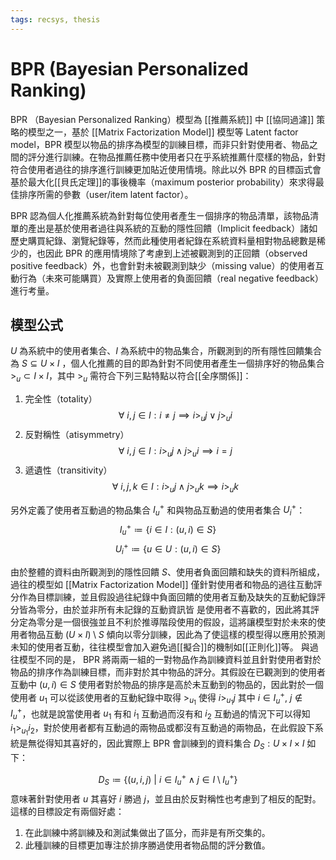 ```yaml
---
tags: recsys, thesis
---
```


# BPR (Bayesian Personalized Ranking)

BPR （Bayesian Personalized Ranking）模型為 [[推薦系統]] 中 [[協同過濾]] 策略的模型之一，基於 [[Matrix Factorization Model]] 模型等 Latent factor model，BPR 模型以物品的排序為模型的訓練目標，而非只針對使用者、物品之間的評分進行訓練。在物品推薦任務中使用者只在乎系統推薦什麼樣的物品，針對符合使用者過往的排序進行訓練更加貼近使用情境。除此以外 BPR 的目標函式會基於最大化[[貝氏定理]]的事後機率（maximum posterior probability）來求得最佳排序所需的參數（user/item latent factor）。

BPR 認為個人化推薦系統為針對每位使用者產生ㄧ個排序的物品清單，該物品清單的產出是基於使用者過往與系統的互動的隱性回饋（Implicit feedback）諸如歷史購買紀錄、瀏覽紀錄等，然而此種使用者紀錄在系統資料量相對物品總數是稀少的，也因此 BPR 的應用情境除了考慮到上述被觀測到的正回饋（observed positive feedback）外，也會針對未被觀測到缺少（missing value）的使用者互動行為（未來可能購買）及實際上使用者的負面回饋（real negative feedback）進行考量。

## 模型公式

$U$ 為系統中的使用者集合、$I$ 為系統中的物品集合，所觀測到的所有隱性回饋集合為 $S \subseteq U \times I$ ，個人化推薦的目的即為針對不同使用者產生一個排序好的物品集合 $>_u \subset I \times I$，其中 $>_u$ 需符合下列三點特點以符合[[全序關係]]：

1. 完全性（totality）
$$\forall\ i, j \in I: i \neq j \implies i  >_u j \lor j >_u i$$
2. 反對稱性（atisymmetry）
$$\forall\ i, j \in I: i >_u j \land j >_u i \implies i = j $$
3. 遞遺性（transitivity）
$$\forall\ i, j, k \in I: i >_u j \land j >_u k \implies i >_u k
$$

另外定義了使用者互動過的物品集合 $I_u^+$ 和與物品互動過的使用者集合 $U_i^+$：
$$I_u^+ \coloneqq \{i \in I: (u,i) \in S\}$$
$$U_i^+ \coloneqq \{u \in U: (u,i) \in S\}$$

由於整體的資料由所觀測到的隱性回饋 $S$、使用者負面回饋和缺失的資料所組成，過往的模型如 [[Matrix Factorization Model]] 僅針對使用者和物品的過往互動評分作為目標訓練，並且假設過往紀錄中負面回饋的使用者互動及缺失的互動紀錄評分皆為零分，由於並非所有未記錄的互動資訊皆
是使用者不喜歡的，因此將其評分定為零分是一個很強並且不利於推導階段使用的假設，這將讓模型對於未來的使用者物品互動 $(U \times I) \setminus S$ 傾向以零分訓練，因此為了使這樣的模型得以應用於預測未知的使用者互動，往往模型會加入避免過[[擬合]]的機制如[[正則化]]等。
與過往模型不同的是， BPR 將兩兩一組的一對物品作為訓練資料並且針對使用者對於物品的排序作為訓練目標，而非對於其中物品的評分。其假設在已觀測到的使用者互動中 $(u, i) \in S$ 使用者對於物品的排序是高於未互動到的物品的，因此對於一個使用者 $u_1$ 可以從該使用者的互動紀錄中取得 $>_{u_1}$ 使得 $i >_{u_1} j$ 其中 $i \in I_u^+$, $j \notin I_u^+$，也就是說當使用者 $u_1$ 有和 $i_1$ 互動過而沒有和 $i_2$ 互動過的情況下可以得知 $i_1 >_{u_1} i_2$，對於使用者都有互動過的兩物品或都沒有互動過的兩物品，在此假設下系統是無從得知其喜好的，因此實際上 BPR 會訓練到的資料集合 $D_S: U \times I \times I$ 如下：

$$
D_S \coloneqq \{(u, i, j)\ |\ i \in I_u^+ \land j \in I \setminus I_u^+\}
$$
意味著針對使用者 $u$ 其喜好 $i$ 勝過 $j$，並且由於反對稱性也考慮到了相反的配對。
這樣的目標設定有兩個好處：

1. 在此訓練中將訓練及和測試集做出了區分，而非是有所交集的。
2. 此種訓練的目標更加專注於排序勝過使用者物品間的評分數值。

